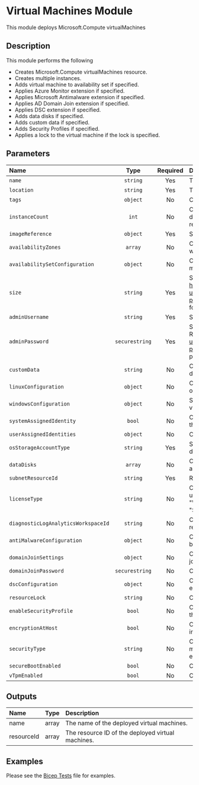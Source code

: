 # Virtual Machines Module

This module deploys Microsoft.Compute virtualMachines

## Description

This module performs the following

- Creates Microsoft.Compute virtualMachines resource.
- Creates multiple instances.
- Adds virtual machine to availability set if specified.
- Applies Azure Monitor extension if specified.
- Applies Microsoft Antimalware extension if specified.
- Applies AD Domain Join extension if specified.
- Applies DSC extension if specified.
- Adds data disks if specified.
- Adds custom data if specified.
- Adds Security Profiles if specified.
- Applies a lock to the virtual machine if the lock is specified.

## Parameters

| Name                                | Type           | Required | Description                                                                                                                                                                                                                       |
| :---------------------------------- | :------------: | :------: | :-------------------------------------------------------------------------------------------------------------------------------------------------------------------------------------------------------------------------------- |
| `name`                              | `string`       | Yes      | The resource name.                                                                                                                                                                                                                |
| `location`                          | `string`       | Yes      | The geo-location where the resource lives.                                                                                                                                                                                        |
| `tags`                              | `object`       | No       | Optional. Resource tags.                                                                                                                                                                                                          |
| `instanceCount`                     | `int`          | No       | Optional. Number of virtual machine instances to deploy. Digit ## (e.g. 07) will be appended to the resource name if more than one instance is deployed.                                                                          |
| `imageReference`                    | `object`       | Yes      | Specifies information about the image to use.                                                                                                                                                                                     |
| `availabilityZones`                 | `array`        | No       | Optional. A list of availability zones denoting the zone in which the virtual machine should be deployed.                                                                                                                         |
| `availabilitySetConfiguration`      | `object`       | No       | Optional. The availability set configuration for the virtual machine. Not required if availabilityZones is set.                                                                                                                   |
| `size`                              | `string`       | Yes      | Specifies the size of the virtual machine. Refer to https://learn.microsoft.com/en-us/azure/templates/microsoft.compute/virtualmachines?pivots=deployment-language-bicep#hardwareprofile for values.                              |
| `adminUsername`                     | `string`       | Yes      | Specifies the name of the administrator account.                                                                                                                                                                                  |
| `adminPassword`                     | `securestring` | Yes      | Specifies the password of the administrator account. Refer to https://docs.microsoft.com/en-us/azure/templates/microsoft.compute/virtualmachines?pivots=deployment-language-bicep#osprofile for password complexity requirements. |
| `customData`                        | `string`       | No       | Optional. Specifies a base-64 encoded string of custom data.                                                                                                                                                                      |
| `linuxConfiguration`                | `object`       | No       | Optional. Specifies the Linux operating system settings on the virtual machine.                                                                                                                                                   |
| `windowsConfiguration`              | `object`       | No       | Specifies Windows operating system settings on the virtual machine.                                                                                                                                                               |
| `systemAssignedIdentity`            | `bool`         | No       | Optional. Enables system assigned managed identity on the resource.                                                                                                                                                               |
| `userAssignedIdentities`            | `object`       | No       | Optional. The ID(s) to assign to the resource.                                                                                                                                                                                    |
| `osStorageAccountType`              | `string`       | Yes      | Specifies the storage account type for the os managed disk.                                                                                                                                                                       |
| `dataDisks`                         | `array`        | No       | Optional. Specifies the parameters that are used to add a data disk to a virtual machine.                                                                                                                                         |
| `subnetResourceId`                  | `string`       | Yes      | Resource ID of the virtual machine subnet.                                                                                                                                                                                        |
| `licenseType`                       | `string`       | No       | Optional. Specifies that the image or disk that is being used was licensed on-premises. Accepted values "Windows_Client", "Windows_Server", "RHEL_BYOS" or "SLES_BYOS".                                                           |
| `diagnosticLogAnalyticsWorkspaceId` | `string`       | No       | Optional. Log analytics workspace resource id. Only required to enable VM Diagnostics.                                                                                                                                            |
| `antiMalwareConfiguration`          | `object`       | No       | Optional. Microsoft antimalware configuration. Will not be installed if left blank.                                                                                                                                               |
| `domainJoinSettings`                | `object`       | No       | Optional. Domain join configuration. Will not be domain joined if left blank.                                                                                                                                                     |
| `domainJoinPassword`                | `securestring` | No       | Optional. Password for the domain join user account.                                                                                                                                                                              |
| `dscConfiguration`                  | `object`       | No       | Optional. Desired state configuration. Will not be executed if left blank.                                                                                                                                                        |
| `resourceLock`                      | `string`       | No       | Optional. Specify the type of resource lock.                                                                                                                                                                                      |
| `enableSecurityProfile`             | `bool`         | No       | Optional. Enables the Security related profile settings for the virtual machine. Only supported on Gen 2 VMs.                                                                                                                     |
| `encryptionAtHost`                  | `bool`         | No       | Optional. Enable the encryption for all the disks including Resource/Temp disk at host itself.                                                                                                                                    |
| `securityType`                      | `string`       | No       | Optional. Specifies the SecurityType of the virtual machine. It has to be set to any specified value to enable UefiSettings.                                                                                                      |
| `secureBootEnabled`                 | `bool`         | No       | Optional. Enable secure boot on the virtual machine.                                                                                                                                                                              |
| `vTpmEnabled`                       | `bool`         | No       | Optional. Enable vTPM on the virtual machine.                                                                                                                                                                                     |

## Outputs

| Name       | Type  | Description                                       |
| :--------- | :---: | :------------------------------------------------ |
| name       | array | The name of the deployed virtual machines.        |
| resourceId | array | The resource ID of the deployed virtual machines. |

## Examples

Please see the [Bicep Tests](test/main.test.bicep) file for examples.